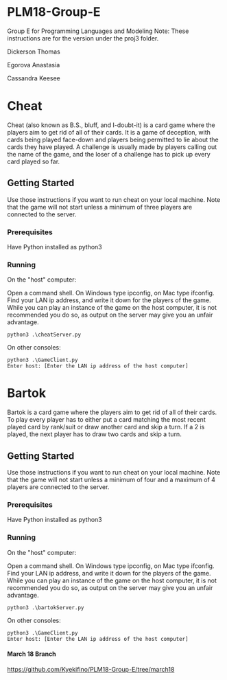 # PLM18-Group-E
Group E for Programming Languages and Modeling
Note: These instructions are for the version under the proj3 folder.

Dickerson Thomas

Egorova Anastasia

Cassandra Keesee

# Cheat

Cheat (also known as B.S., bluff, and I-doubt-it) is a card game where the players aim to get rid of all of their cards. It is a game of deception, with cards being played face-down and players being permitted to lie about the cards they have played. A challenge is usually made by players calling out the name of the game, and the loser of a challenge has to pick up every card played so far.

## Getting Started

Use those instructions if you want to run cheat on your local machine. Note that the game will not start unless a minimum of three players are connected to the server.

### Prerequisites

Have Python installed as python3

### Running

On the "host" computer:

Open a command shell. On Windows type ipconfig, on Mac type ifconfig. Find your LAN ip address, and write it down for the players of the game. While you can play an instance of the game on the host computer, it is not recommended you do so, as output on the server may give you an unfair advantage.
```
python3 .\cheatServer.py
```

On other consoles:

```
python3 .\GameClient.py
Enter host: [Enter the LAN ip address of the host computer]
```
# Bartok

Bartok is a card game where the players aim to get rid of all of their cards. To play every player has to either put a card matching the most recent played card by rank/suit or draw another card and skip a turn. If a 2 is played, the next player has to draw two cards and skip a turn. 

## Getting Started

Use those instructions if you want to run cheat on your local machine. Note that the game will not start unless a minimum of four and a maximum of 4 players are connected to the server.

### Prerequisites

Have Python installed as python3

### Running

On the "host" computer:

Open a command shell. On Windows type ipconfig, on Mac type ifconfig. Find your LAN ip address, and write it down for the players of the game. While you can play an instance of the game on the host computer, it is not recommended you do so, as output on the server may give you an unfair advantage.
```
python3 .\bartokServer.py
```

On other consoles:

```
python3 .\GameClient.py
Enter host: [Enter the LAN ip address of the host computer]
```


#### March 18 Branch
https://github.com/Kyekifino/PLM18-Group-E/tree/march18
